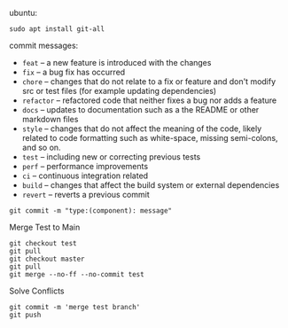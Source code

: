 
ubuntu:

```console
sudo apt install git-all
```


commit messages:

- `feat` – a new feature is introduced with the changes
- `fix` – a bug fix has occurred
- `chore` – changes that do not relate to a fix or feature and don't modify src or test files (for example updating dependencies)
- `refactor` – refactored code that neither fixes a bug nor adds a feature
- `docs` – updates to documentation such as a the README or other markdown files
- `style` – changes that do not affect the meaning of the code, likely related to code formatting such as white-space, missing semi-colons, and so on.
- `test` – including new or correcting previous tests
- `perf` – performance improvements
- `ci` – continuous integration related
- `build` – changes that affect the build system or external dependencies
- `revert` – reverts a previous commit

```
git commit -m "type:(component): message"
```

Merge Test to Main

```
git checkout test
git pull 
git checkout master
git pull
git merge --no-ff --no-commit test
```

Solve Conflicts

```
git commit -m 'merge test branch'
git push
```
